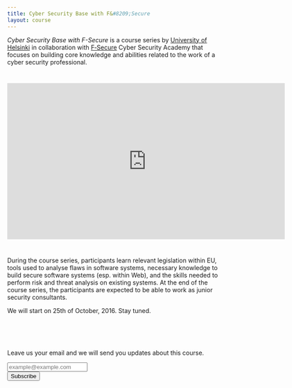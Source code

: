 ```yaml
---
title: Cyber Security Base with F&#8209;Secure
layout: course
---
```


*Cyber Security Base with F-Secure* is a course series by <a href="https://www.cs.helsinki.fi/en" target="_blank" onclick="ga('send', 'event', 'link', 'click', 'oubound-tktl-en')">University of Helsinki</a> in collaboration with <a href="https://www.f-secure.com/en/welcome" target="_blank" onclick="ga('send', 'event', 'link', 'click', 'oubound-fsecure')">F&#8209;Secure</a> Cyber Security Academy that focuses on building core knowledge and abilities related to the work of a cyber security professional.

<iframe style="display: block; margin: 40px auto 40px auto; " width="640" height="360" src="https://www.youtube.com/embed/TIYDi4WxQpU" frameborder="0" allowfullscreen></iframe>


During the course series, participants learn relevant legislation within EU, tools used to analyse flaws in software systems, necessary knowledge to build secure software systems (esp. within Web), and the skills needed to perform risk and threat analysis on existing systems. At the end of the course series, the participants are expected to be able to work as junior security consultants.



We will start on 25th of October, 2016. Stay tuned.

<div class="actions" style="margin: 80px 0 80px 0;">
<form action="http://jamo.us8.list-manage.com/subscribe/post?u=db82662e446284fd41bd8370e&amp;id=c37b72ffb9" method="post" id="mc-embedded-subscribe-form" name="mc-embedded-subscribe-form" class="validate" target="_blank" novalidate >
    <p>Leave us your email and we will send you updates about this course.</p>
    <p>
      <input class="action" style="text-transform:none;" type="text" name="EMAIL" id="EMAIL" placeholder="example@example.com"><br>
      <input class="action primary" type="submit" value="Subscribe" onclick="ga('send','event','button','click','subscribe')">
    </p>
</form>
</div>

